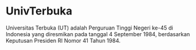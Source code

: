 # UnivTerbuka
Universitas Terbuka (UT) adalah Perguruan Tinggi Negeri ke-45 di Indonesia yang diresmikan pada tanggal 4 September 1984, berdasarkan Keputusan Presiden RI Nomor 41 Tahun 1984.
